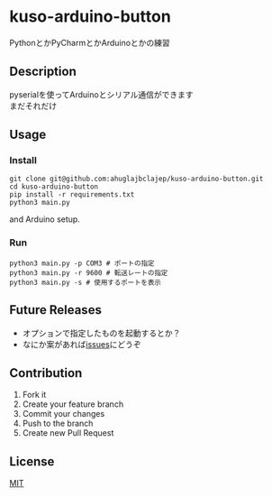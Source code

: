 # kuso-arduino-button
PythonとかPyCharmとかArduinoとかの練習

## Description
pyserialを使ってArduinoとシリアル通信ができます  
まだそれだけ

## Usage
### Install
```
git clone git@github.com:ahuglajbclajep/kuso-arduino-button.git
cd kuso-arduino-button
pip install -r requirements.txt
python3 main.py
```  
and Arduino setup.

### Run
```
python3 main.py -p COM3 # ポートの指定
python3 main.py -r 9600 # 転送レートの指定
python3 main.py -s # 使用するポートを表示
```

## Future Releases
* オプションで指定したものを起動するとか？
* なにか案があれば[issues](https://github.com/ahuglajbclajep/kuso-arduino-button/issues)にどうぞ

## Contribution
1. Fork it  
2. Create your feature branch  
3. Commit your changes  
4. Push to the branch  
5. Create new Pull Request

## License
[MIT](LICENSE)
